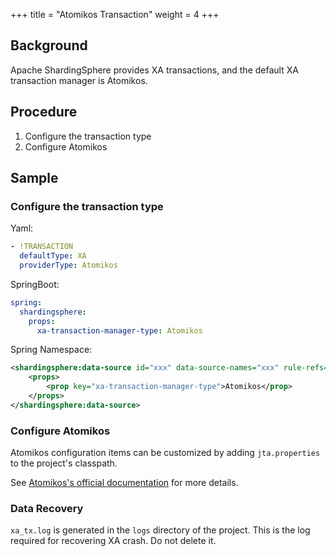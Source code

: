 +++
title = "Atomikos Transaction"
weight = 4
+++

## Background

Apache ShardingSphere provides XA transactions, and the default XA transaction manager is Atomikos.

## Procedure

1. Configure the transaction type
2. Configure Atomikos

## Sample

### Configure the transaction type

Yaml:

```yaml
- !TRANSACTION
  defaultType: XA
  providerType: Atomikos 
```

SpringBoot:

```yaml
spring:
  shardingsphere:
    props:
      xa-transaction-manager-type: Atomikos
```

Spring Namespace:

```xml
<shardingsphere:data-source id="xxx" data-source-names="xxx" rule-refs="xxx">
    <props>
        <prop key="xa-transaction-manager-type">Atomikos</prop>
    </props>
</shardingsphere:data-source>
```
### Configure Atomikos

Atomikos configuration items can be customized by adding `jta.properties` to the project's classpath.

See [Atomikos's official documentation](https://www.atomikos.com/Documentation/JtaProperties) for more details.

### Data Recovery

`xa_tx.log` is generated in the `logs` directory of the project. This is the log required for recovering XA crash. Do not delete it. 
